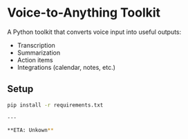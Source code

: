 # Voice-to-Anything Toolkit

A Python toolkit that converts voice input into useful outputs:
- Transcription
- Summarization
- Action items
- Integrations (calendar, notes, etc.)

## Setup
```bash
pip install -r requirements.txt

---

**ETA: Unkown**